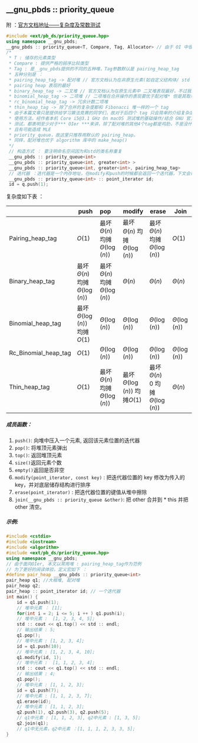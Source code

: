 ## \_\_gnu_pbds :: priority_queue

附 ：[官方文档地址——复杂度及常数测试](https://gcc.gnu.org/onlinedocs/libstdc++/ext/pb_ds/pq_performance_tests.html#std_mod1)

```cpp
#include <ext/pb_ds/priority_queue.hpp>
using namespace __gnu_pbds;
__gnu_pbds :: priority_queue<T, Compare, Tag, Allocator> // 由于 OI 中很少出现空间配置器，故这里不做讲解（其实是我也不知道是啥，逃
/*
 * T : 储存的元素类型
 * Compare : 提供严格的弱序比较类型
 * Tag : 是__gnu_pbds提供的不同的五种堆，Tag参数默认是 pairing_heap_tag
 * 五种分别是 ：
 * pairing_heap_tag -> 配对堆 // 官方文档认为在非原生元素(如自定义结构体/ std :: string / pair)中
 * pairing heap 表现的最好
 * binary_heap_tag -> 二叉堆 // 官方文档认为在原生元素中 二叉堆表现最好，不过我测试的表现并没有那么好
 * binomial_heap_tag -> 二项堆 // 二项堆在合并操作的表现要优于配对堆* 但是其取堆顶元素的
 * rc_binomial_heap_tag -> 冗余计数二项堆
 * thin_heap_tag -> 除了合并的复杂度都和 Fibonacci 堆一样的一个 tag
 * 由于本篇文章只是提供给学习算法竞赛的同学们，故对于后四个 tag 只会简单的介绍复杂度，第一个会介绍成员函数和
 * 使用方法，经作者本机 Core i5@3.1 GHz On macOS 测试堆的基础操作/结合 GNU 官方的复杂度测试/Dijkstra
 * 测试，都表明至少对于*** OIer ***来讲，除了配对堆的其他4个tag都是鸡肋，不是没什么用就是常数大到不如 std 的
 * 且有可能造成 MLE    
 * priority_queue，故这里只推荐用默认的 pairing_heap。
 * 同样，配对堆也优于 algorithm 库中的 make_heap()
 */
 // 构造方式 ： 要注明命名空间因为和std的类名称重复
 __gnu_pbds :: priority_queue<int>
 __gnu_pbds :: priority_queue<int, greater<int> >
 __gnu_pbds :: priority_queue<int, greater<int>, pairing_heap_tag>
 // 迭代器 ：迭代器是一个内存地址，在modify和push的时候都会返回一个迭代器，下文会详细的讲使用方法
 __gnu_pbds :: priority_queue<int> :: point_iterator id;
 id = q.push(1);
```

复杂度如下表 ：

|                      | push                                 | pop                                  | modify                               | erase                                  | Join              |
| -------------------- | ------------------------------------ | :----------------------------------- | ------------------------------------ | -------------------------------------- | ----------------- |
| Pairing_heap_tag     | $O(1)$                               | 最坏$\Theta(n)$    均摊$\Theta(\log(n))$ | 最坏$\Theta(n)$    均摊$\Theta(\log(n))$ | 最坏$\Theta(n)$    均摊$\Theta(\log(n))$   | $O(1)$            |
| Binary_heap_tag      | 最坏$\Theta(n)$    均摊$\Theta(\log(n))$ | 最坏$\Theta(n)$    均摊$\Theta(\log(n))$ | $\Theta(n)$                          | $\Theta(n)$                            | $\Theta(n)$       |
| Binomial_heap_tag    | 最坏$\Theta(\log(n))$   均摊$O(1)$       | $\Theta(\log(n))$                    | $\Theta(\log(n))$                    | $\Theta(\log(n))$                      | $\Theta(\log(n))$ |
| Rc_Binomial_heap_tag | $O(1)$                               | $\Theta(\log(n))$                    | $\Theta(\log(n))$                    | $\Theta(\log(n))$                      | $\Theta(\log(n))$ |
| Thin_heap_tag        | $O(1)$                               | 最坏$\Theta(n)$    均摊$\Theta(\log(n))$ | 最坏$\Theta(\log(n))$   均摊$O(1)$       | 最坏$\Theta(n)$    0 均摊$\Theta(\log(n))$ | $\Theta(n)$       |

##### 成员函数：

1. `push()`: 向堆中压入一个元素, 返回该元素位置的迭代器
2. `pop()`: 将堆顶元素弹出
3. `top()`: 返回堆顶元素
4. `size()`返回元素个数
5. `empty()`返回是否非空
6. `modify(point_iterator, const key)` : 把迭代器位置的 key 修改为传入的 key，并对底层储存结构进行排序
7. `erase(point_iterator)` : 把迭代器位置的键值从堆中擦除
8. `join(__gnu_pbds :: priority_queue &other)`: 把 other 合并到 \* this 并把 other 清空。

##### 示例:

```cpp
#include <cstdio>
#include <iostream>
#include <algorithm>
#include <ext/pb_ds/priority_queue.hpp>
using namespace __gnu_pbds;
// 由于面向OIer, 本文以常用堆 : pairing_heap_tag作为范例
// 为了更好的阅读体验，定义宏如下 ：
#define pair_heap __gnu_pbds :: priority_queue<int>
pair_heap q1; //大根堆, 配对堆
pair_heap q2;
pair_heap :: point_iterator id; // 一个迭代器
int main() {
	id = q1.push(1); 
	// 堆中元素 ： [1];
	for(int i = 2; i <= 5; i ++ ) q1.push(i);
	// 堆中元素 :  [1, 2, 3, 4, 5];
	std :: cout << q1.top() << std :: endl;
	// 输出结果 : 5;
	q1.pop();
	// 堆中元素 : [1, 2, 3, 4];
	id = q1.push(10);
	// 堆中元素 : [1, 2, 3, 4, 10];
	q1.modify(id, 1);
	// 堆中元素 :  [1, 1, 2, 3, 4];
	std :: cout << q1.top() << std :: endl;
	// 输出结果 : 4;
	q1.pop();
	// 堆中元素 : [1, 1, 2, 3];
	id = q1.push(7);
	// 堆中元素 : [1, 1, 2, 3, 7];
	q1.erase(id);
	// 堆中元素 : [1, 1, 2, 3];
	q2.push(1), q2.push(3), q2.push(5);
	// q1中元素 : [1, 1, 2, 3], q2中元素 : [1, 3, 5];
	q2.join(q1);
	// q1中无元素，q2中元素 ：[1, 1, 1, 2, 3, 3, 5];
}
```
